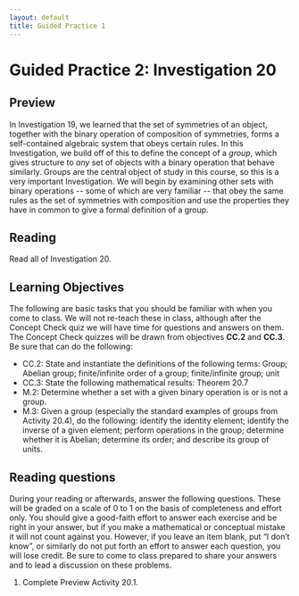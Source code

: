 ```yaml
---
layout: default
title: Guided Practice 1
---
```

# Guided Practice 2: Investigation 20

## Preview

In Investigation 19, we learned that the set of symmetries of an object, together with the binary operation of composition of symmetries, forms a self-contained algebraic system that obeys certain rules. In this Investigation, we build off of this to define the concept of a _group_, which gives structure to _any_ set of objects with a binary operation that behave similarly. Groups are the central object of study in this course, so this is a very important Investigation. We will begin by examining other sets with binary operations -- some of which are very familiar -- that obey the same rules as the set of symmetries with composition and use the properties they have in common to give a formal definition of a group.  
 
## Reading

Read all of Investigation 20. 

## Learning Objectives 

The following are basic tasks that you should be familiar with when you come to class. We will not re-teach these in class, although after the Concept Check quiz we will have time for questions and answers on them. The Concept Check quizzes will be drawn from objectives __CC.2__ and __CC.3__. Be sure that can do the following:

+ CC.2: State and instantiate the definitions of the following terms: Group; Abelian group; finite/infinite order of a group; finite/infinite group; unit
+ CC.3: State the following mathematical results: Theorem 20.7
+ M.2: Determine whether a set with a given binary operation is or is not a group. 
+ M.3: Given a group (especially the standard examples of groups from Activity 20.4), do the following: identify the identity element; identify the inverse of a given element; perform operations in the group; determine whether it is Abelian; determine its order; and describe its group of units. 

## Reading questions

During your reading or afterwards, answer the following questions. These will be graded on a scale of 0 to 1 on the basis of completeness and effort only. You should give a good-faith effort to answer each exercise and be right in your answer, but if you make a mathematical or conceptual mistake it will not count against you. However, if you leave an item blank, put “I don’t know”, or similarly do not put forth an effort to answer each question, you will lose credit. Be sure to come to class prepared to share your answers and to lead a discussion on these problems.

1. Complete Preview Activity 20.1.
